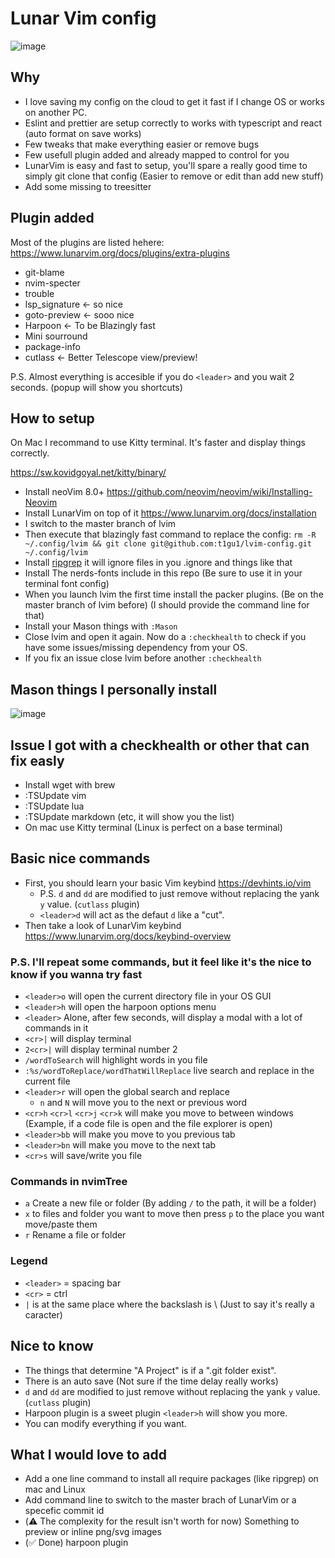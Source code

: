 # Lunar Vim config

![image](https://user-images.githubusercontent.com/12479055/215344413-5468b808-6140-49e5-b1cd-6de741a3abd8.png)

## Why

- I love saving my config on the cloud to get it fast if I change OS or works on another PC.
- Eslint and prettier are setup correctly to works with typescript and react (auto format on save works)
- Few tweaks that make everything easier or remove bugs
- Few usefull plugin added and already mapped to control for you
- LunarVim is easy and fast to setup, you'll spare a really good time to simply git clone that config (Easier to remove or edit than add new stuff)
- Add some missing to treesitter

## Plugin added

Most of the plugins are listed hehere: <https://www.lunarvim.org/docs/plugins/extra-plugins>

- git-blame
- nvim-specter
- trouble
- lsp_signature <- so nice
- goto-preview <- sooo nice
- Harpoon <- To be Blazingly fast
- Mini sourround
- package-info
- cutlass <- Better Telescope view/preview!

P.S. Almost everything is accesible if you do `<leader>` and you wait 2 seconds. (popup will show you shortcuts)

## How to setup

On Mac I recommand to use Kitty terminal.
It's faster and display things correctly.

<https://sw.kovidgoyal.net/kitty/binary/>

- Install neoVim 8.0+ <https://github.com/neovim/neovim/wiki/Installing-Neovim>
- Install LunarVim on top of it <https://www.lunarvim.org/docs/installation>
- I switch to the master branch of lvim
- Then execute that blazingly fast command to replace the config: `rm -R ~/.config/lvim && git clone git@github.com:t1gu1/lvim-config.git ~/.config/lvim`
- Install [ripgrep](https://github.com/BurntSushi/ripgrep) it will ignore files in you .ignore and things like that
- Install The nerds-fonts include in this repo (Be sure to use it in your terminal font config)
- When you launch lvim the first time install the packer plugins. (Be on the master branch of lvim before) (I should provide the command line for that)
- Install your Mason things with `:Mason`
- Close lvim and open it again. Now do a `:checkhealth` to check if you have some issues/missing dependency from your OS.
- If you fix an issue close lvim before another `:checkhealth`

## Mason things I personally install

![image](https://user-images.githubusercontent.com/12479055/214904340-60716a85-494a-409b-81d2-9046d1d444b8.png)

## Issue I got with a checkhealth or other that can fix easly

- Install wget with brew
- :TSUpdate vim
- :TSUpdate lua
- :TSUpdate markdown (etc, it will show you the list)
- On mac use Kitty terminal (Linux is perfect on a base terminal)

## Basic nice commands

- First, you should learn your basic Vim keybind <https://devhints.io/vim>
  - P.S. `d` and `dd` are modified to just remove without replacing the yank `y` value. (`cutlass` plugin)
  - `<leader>d` will act as the defaut `d` like a "cut".
- Then take a look of LunarVim keybind <https://www.lunarvim.org/docs/keybind-overview>

### P.S. I'll repeat some commands, but it feel like it's the nice to know if you wanna try fast

- `<leader>o` will open the current directory file in your OS GUI
- `<leader>h` will open the harpoon options menu
- `<leader>` Alone, after few seconds, will display a modal with a lot of commands in it
- `<cr>|` will display terminal
- `2<cr>|` will display terminal number 2
- `/wordToSearch` will highlight words in you file
- `:%s/wordToReplace/wordThatWillReplace` live search and replace in the current file
- `<leader>r` will open the global search and replace
  - `n` and `N` will move you to the next or previous word
- `<cr>h` `<cr>l` `<cr>j` `<cr>k` will make you move to between windows (Example, if a code file is open and the file explorer is open)
- `<leader>bb` will make you move to you previous tab
- `<leader>bn` will make you move to the next tab
- `<cr>s` will save/write you file

### Commands in nvimTree

- `a` Create a new file or folder (By adding `/` to the path, it will be a folder)
- `x` to files and folder you want to move then press `p` to the place you want move/paste them
- `r` Rename a file or folder

### Legend

- `<leader>` = spacing bar
- `<cr>` = ctrl
- `|` is at the same place where the backslash is \ (Just to say it's really a caracter)

## Nice to know

- The things that determine "A Project" is if a ".git folder exist".
- There is an auto save (Not sure if the time delay really works)
- `d` and `dd` are modified to just remove without replacing the yank `y` value. (`cutlass` plugin)
- Harpoon plugin is a sweet plugin `<leader>h` will show you more.
- You can modify everything if you want.

## What I would love to add


- Add a one line command to install all require packages (like ripgrep) on mac and Linux
- Add command line to switch to the master brach of LunarVim or a specefic commit id
- (⚠️ The complexity for the result isn't worth for now) Something to preview or inline png/svg images 
- (✅ Done) harpoon plugin
